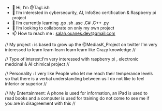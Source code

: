 - 👋 Hi, I’m @TagLish
- 👀 I’m interested in cybersecurity, AI, InfoSec certification & Raspberry pi project 
- 🌱 I’m currently learning  .go .sh .asc .C# .C++ .py
- 💞️ I’m looking to collaborate on only my own project 
- 📫 How to reach me : salah.ouanes.dev@gmail.com

//
My project : is based to grow up the @MediasK_Project on twitter I'm very interessed to learn learn learn learn learn like Crazy knowledge 
//

//
Type of interest:I'm very interessed with raspberry pi , electronic medcinal & AI chimical project 
//

//
Personality : I very like People who let me reach their temperance levels so that there is a verbal understanding between us I do not like to feel inferior or superior 
//

//
My Entertainment: A phone is used for information, an iPad is used to read books and a computer is used for training do not come to see me if you are in disagreement with this 
//
